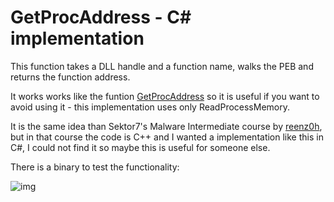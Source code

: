 # GetProcAddress - C# implementation

This function takes a DLL handle and a function name, walks the PEB and returns the function address. 

It works works like the funtion [GetProcAddress](https://learn.microsoft.com/en-us/windows/win32/api/libloaderapi/nf-libloaderapi-getprocaddress) so it is useful if you want to avoid using it - this implementation uses only ReadProcessMemory.

It is the same idea than Sektor7's Malware Intermediate course by [reenz0h](https://twitter.com/reenz0h), but in that course the code is C++ and I wanted a implementation like this in C#, I could not find it so maybe this is useful for someone else.

There is a binary to test the functionality: 


![img](https://raw.githubusercontent.com/ricardojoserf/ricardojoserf.github.io/master/images/GetProcAddress/Screenshot_1.png)
